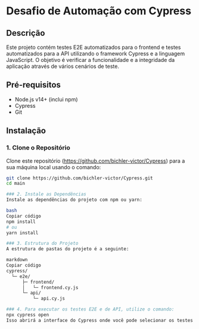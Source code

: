 # Desafio de Automação com Cypress

## Descrição
Este projeto contém testes E2E automatizados para o frontend e testes automatizados para a API utilizando o framework Cypress e a linguagem JavaScript. 
O objetivo é verificar a funcionalidade e a integridade da aplicação através de vários cenários de teste.

## Pré-requisitos
- Node.js v14+ (inclui npm)
- Cypress
- Git

## Instalação

### 1. Clone o Repositório
Clone este repositório (https://github.com/bichler-victor/Cypress) para a sua máquina local usando o comando:
```bash
git clone https://github.com/bichler-victor/Cypress.git
cd main

### 2. Instale as Dependências
Instale as dependências do projeto com npm ou yarn:

bash
Copiar código
npm install
# ou
yarn install

### 3. Estrutura do Projeto
A estrutura de pastas do projeto é a seguinte:

markdown
Copiar código
cypress/
  └─ e2e/
      ├─ frontend/
      │   └─ frontend.cy.js
      └─ api/
          └─ api.cy.js

### 4. Para executar os testes E2E e de API, utilize o comando:
npx cypress open
Isso abrirá a interface do Cypress onde você pode selecionar os testes E2E do frontend para execução.
